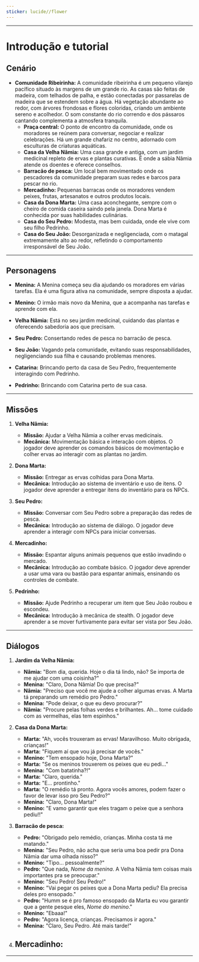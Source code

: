 ```yaml
---
sticker: lucide//flower
---
```

---
# Introdução e tutorial

## Cenário

- **Comunidade Ribeirinha:** A comunidade ribeirinha é um pequeno vilarejo pacífico situado às margens de um grande rio. As casas são feitas de madeira, com telhados de palha, e estão conectadas por passarelas de madeira que se estendem sobre a água. Há vegetação abundante ao redor, com árvores frondosas e flores coloridas, criando um ambiente sereno e acolhedor. O som constante do rio correndo e dos pássaros cantando complementa a atmosfera tranquila.
	- **Praça central:** O ponto de encontro da comunidade, onde os moradores se reúnem para conversar, negociar e realizar celebrações. Há um grande chafariz no centro, adornado com esculturas de criaturas aquáticas.
	- **Casa da Velha Nâmia:** Uma casa grande e antiga, com um jardim medicinal repleto de ervas e plantas curativas. É onde a sábia Nâmia atende os doentes e oferece conselhos.
	- **Barracão de pesca:** Um local bem movimentado onde os pescadores da comunidade preparam suas redes e barcos para pescar no rio.
	- **Mercadinho:** Pequenas barracas onde os moradores vendem peixes, frutas, artesanatos e outros produtos locais.
	- **Casa da Dona Marta:** Uma casa aconchegante, sempre com o cheiro de comida caseira saindo pela janela. Dona Marta é conhecida por suas habilidades culinárias.
	- **Casa do Seu Pedro:** Modesta, mas bem cuidada, onde ele vive com seu filho Pedrinho.
	- **Casa do Seu João:** Desorganizada e negligenciada, com o matagal extremamente alto ao redor, refletindo o comportamento irresponsável de Seu João.

---
## Personagens

- **Menina:** A Menina começa seu dia ajudando os moradores em várias tarefas. Ela é uma figura ativa na comunidade, sempre disposta a ajudar.

- **Menino:** O irmão mais novo da Menina, que a acompanha nas tarefas e aprende com ela.

- **Velha Nâmia:** Está no seu jardim medicinal, cuidando das plantas e oferecendo sabedoria aos que precisam.

- **Seu Pedro:** Consertando redes de pesca no barracão de pesca.

- **Seu João:** Vagando pela comunidade, evitando suas responsabilidades, negligenciando sua filha e causando problemas menores.

- **Catarina:** Brincando perto da casa de Seu Pedro, frequentemente interagindo com Pedrinho.

- **Pedrinho:** Brincando com Catarina perto de sua casa.

---
## Missões

1. **Velha Nâmia:**
	- **Missão:** Ajudar a Velha Nâmia a colher ervas medicinais.
	- **Mecânica:** Movimentação básica e interação com objetos. O jogador deve aprender os comandos básicos de movimentação e colher ervas ao interagir com as plantas no jardim.

2. **Dona Marta:** 
	- **Missão:** Entregar as ervas colhidas para Dona Marta.
	- **Mecânica:** Introdução ao sistema de inventário e uso de itens. O jogador deve aprender a entregar itens do inventário para os NPCs.

3. **Seu Pedro:**
	- **Missão:** Conversar com Seu Pedro sobre a preparação das redes de pesca.
	- **Mecânica:** Introdução ao sistema de diálogo. O jogador deve aprender a interagir com NPCs para iniciar conversas.

4. **Mercadinho:**
	- **Missão:** Espantar alguns animais pequenos que estão invadindo o mercado.
	- **Mecânica:** Introdução ao combate básico. O jogador deve aprender a usar uma vara ou bastão para espantar animais, ensinando os controles de combate.

5. **Pedrinho:**
	- **Missão:** Ajude Pedrinho a recuperar um item que Seu João roubou e escondeu.
	- **Mecânica:** Introdução à mecânica de stealth. O jogador deve aprender a se mover furtivamente para evitar ser vista por Seu João.

---
## Diálogos

1. **Jardim da Velha Nâmia:** 
	- **Nâmia:** "Bom dia, querida. Hoje o dia tá lindo, não? Se importa de me ajudar com uma coisinha?"
	- **Menina:** "Claro, Dona Nâmia! Do que precisa?"
	- **Nâmia:** "Preciso que você me ajude a colher algumas ervas. A Marta tá preparando um remédio pro Pedro."
	- **Menina:** "Pode deixar, o que eu devo procurar?"
	- **Nâmia:** "Procure pelas folhas verdes e brilhantes. Ah... tome cuidado com as vermelhas, elas tem espinhos."

2. **Casa da Dona Marta:** 
	- **Marta:** "Ah, vocês trouxeram as ervas! Maravilhoso. Muito obrigada, crianças!"
	- **Marta:** "Fiquem aí que vou já precisar de vocês."
	- **Menino:** "Tem ensopado hoje, Dona Marta?"
	- **Marta:** "Se os meninos trouxerem os peixes que eu pedi..."
	- **Menina:** "Com batatinha?!"
	- **Marta:** "Claro, querida."
	- **Marta:** "E... prontinho."
	- **Marta:** "O remédio tá pronto. Agora vocês amores, podem fazer o favor de levar isso pro Seu Pedro?"
	- **Menina:** "Claro, Dona Marta!"
	- **Menino:** "E vamo garantir que eles tragam o peixe que a senhora pediu!!"

3. **Barracão de pesca:**
	- **Pedro:** "Obrigado pelo remédio, crianças. Minha costa tá me matando."
	- **Menina:** "Seu Pedro, não acha que seria uma boa pedir pra Dona Nâmia dar uma olhada nisso?"
	- **Menino:** "Tipo... pessoalmente?"
	- **Pedro:** "Que nada, *Nome da menina*. A Velha Nâmia tem coisas mais importantes pra se preocupar."
	- **Menino:** "Seu Pedro! Seu Pedro!"
	- **Menino:** "Vai pegar os peixes que a Dona Marta pediu? Ela precisa deles pro ensopado."
	- **Pedro:** "Humm se é pro famoso ensopado da Marta eu vou garantir que a gente pesque eles, *Nome do menino*."
	- **Menino:** "Ebaaa!"
	- **Pedro:** "Agora licença, crianças. Precisamos ir agora."
	- **Menina:** "Claro, Seu Pedro. Até mais tarde!"

4. **Mercadinho:** 
	- 

---
